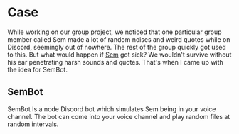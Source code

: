 # Case
While working on our group project, we noticed that one particular group member called Sem made a lot of random noises and weird quotes while on Discord,
seemingly out of nowhere. The rest of the group quickly got used to this. But what would happen if [Sem](https://github.com/Semm6) got sick? We wouldn't survive without his ear penetrating harsh sounds and quotes.
That's when I came up with the idea for SemBot.

## SemBot
SemBot Is a node Discord bot which simulates Sem being in your voice channel. The bot can come into your voice channel and play random files at random intervals.
